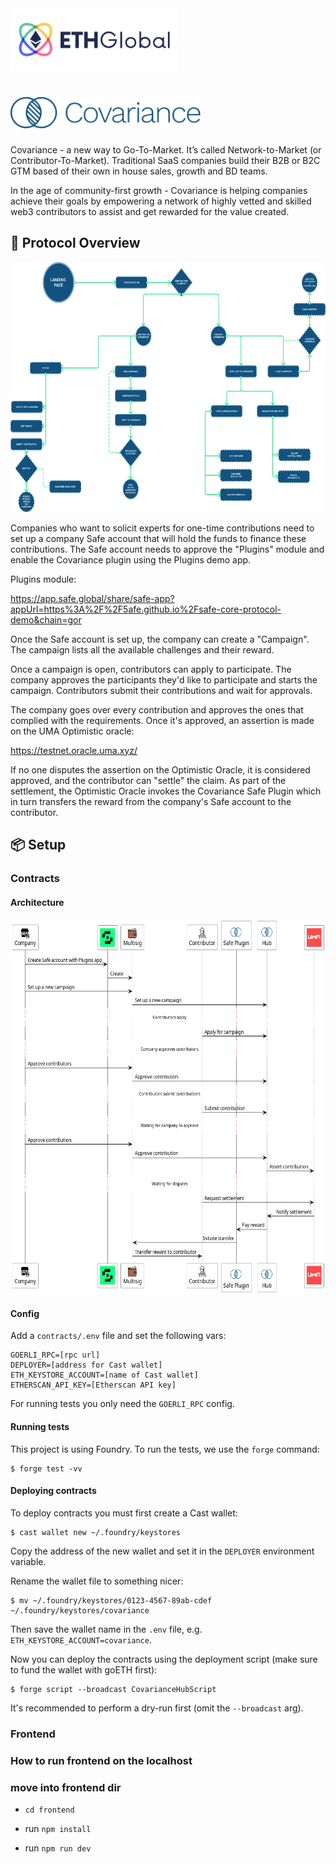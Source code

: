 <img src="./ethglobal.svg" alt="ethglobal logo" height=100 />

# <img src="./logo.svg" alt="Covariance Logo" height=50 />

Covariance - a new way to Go-To-Market. It’s called Network-to-Market (or Contributor-To-Market).
Traditional SaaS companies build their B2B or B2C GTM based of their own in house sales, growth and BD teams.

In the age of community-first growth - Covariance is helping companies achieve their goals by empowering a network of highly vetted and skilled web3 contributors to assist and get rewarded for the value created.

## 📝 Protocol Overview

<a href="./blob/main/user-flow.jpg">
<img src="./user-flow.png" alt="Smart contracts architecture diagram" height=400 />
</a>

Companies who want to solicit experts for one-time contributions need to set up
a company Safe account that will hold the funds to finance these contributions.
The Safe account needs to approve the "Plugins" module and enable the Covariance
plugin using the Plugins demo app.

Plugins module:

https://app.safe.global/share/safe-app?appUrl=https%3A%2F%2F5afe.github.io%2Fsafe-core-protocol-demo&chain=gor

Once the Safe account is set up, the company can create a "Campaign". The
campaign lists all the available challenges and their reward.

Once a campaign is open, contributors can apply to participate. The company
approves the participants they'd like to participate and starts the campaign.
Contributors submit their contributions and wait for approvals.

The company goes over every contribution and approves the ones that complied
with the requirements. Once it's approved, an assertion is made on the UMA
Optimistic oracle:

https://testnet.oracle.uma.xyz/

If no one disputes the assertion on the Optimistic Oracle, it is considered
approved, and the contributor can "settle" the claim. As part of the settlement,
the Optimistic Oracle invokes the Covariance Safe Plugin which in turn transfers
the reward from the company's Safe account to the contributor.


## 📦 Setup

### Contracts

#### Architecture

<a href="./blob/main/contracts/architecture.png">
<img src="./contracts/architecture.png" alt="Smart contracts architecture diagram" height=600 />
</a>

#### Config
Add a `contracts/.env` file and set the following vars:
```env
GOERLI_RPC=[rpc url]
DEPLOYER=[address for Cast wallet]
ETH_KEYSTORE_ACCOUNT=[name of Cast wallet]
ETHERSCAN_API_KEY=[Etherscan API key]
```

For running tests you only need the `GOERLI_RPC` config.

#### Running tests
This project is using Foundry. To run the tests, we use the `forge` command:
```console
$ forge test -vv
```

#### Deploying contracts
To deploy contracts you must first create a Cast wallet:
```console
$ cast wallet new ~/.foundry/keystores
```

Copy the address of the new wallet and set it in the `DEPLOYER` environment
variable.

Rename the wallet file to something nicer:
```console
$ mv ~/.foundry/keystores/0123-4567-89ab-cdef ~/.foundry/keystores/covariance 
```

Then save the wallet name in the `.env` file, e.g.
`ETH_KEYSTORE_ACCOUNT=covariance`.

Now you can deploy the contracts using the deployment script (make sure to fund
the wallet with goETH first):
```console
$ forge script --broadcast CovarianceHubScript
```

It's recommended to perform a dry-run first (omit the `--broadcast` arg).

### Frontend

### How to run frontend on the localhost

### move into frontend dir

- ```cd frontend``` 

- run ```npm install```

- run ```npm run dev```
